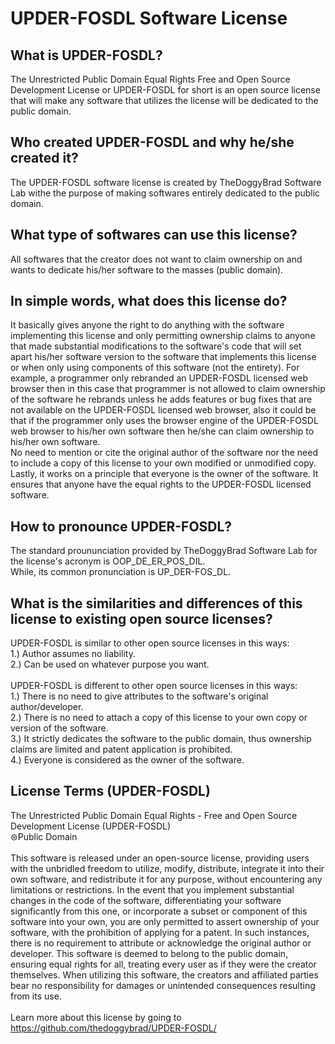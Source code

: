 # UPDER-FOSDL Software License
## What is UPDER-FOSDL?
The Unrestricted Public Domain Equal Rights Free and Open Source Development License or UPDER-FOSDL for short is an open source license that will make any software that utilizes the license will be dedicated to the public domain.

## Who created UPDER-FOSDL and why he/she created it?
The UPDER-FOSDL software license is created by TheDoggyBrad Software Lab withe the purpose of making softwares entirely dedicated to the public domain.

## What type of softwares can use this license?
All softwares that the creator does not want to claim ownership on and wants to dedicate his/her software to the masses (public domain).

## In simple words, what does this license do?
It basically gives anyone the right to do anything with the software implementing this license and only permitting ownership claims to anyone that made substantial modifications to the software's code that will set apart his/her software version to the software that implements this license or when only using components of this software (not the entirety). For example, a programmer only rebranded an UPDER-FOSDL licensed web browser then in this case that programmer is not allowed to claim ownership of the software he rebrands unless he adds features or bug fixes that are not available on the UPDER-FOSDL licensed web browser, also it could be that if the programmer only uses the browser engine of the UPDER-FOSDL web browser to his/her own software then he/she can claim ownership to his/her own software. <br>
No need to mention or cite the original author of the software nor the need to include a copy of this license to your own modified or unmodified copy.<br>
Lastly, it works on a principle that everyone is the owner of the software. It ensures that anyone have the equal rights to the UPDER-FOSDL licensed software.

## How to pronounce UPDER-FOSDL?
The standard proununciation provided by TheDoggyBrad Software Lab for the license's acronym is OOP_DE_ER_POS_DIL.<br>
While, its common pronunciation is UP_DER-FOS_DL.

## What is the similarities and differences of this license to existing open source licenses?
UPDER-FOSDL is similar to other open source licenses in this ways:<br>
1.) Author assumes no liability.<br>
2.) Can be used on whatever purpose you want.<br><br>
UPDER-FOSDL is different to other open source licenses in this ways:<br>
1.) There is no need to give attributes to the software's original author/developer.<br>
2.) There is no need to attach a copy of this license to your own copy or version of the software.<br>
3.) It strictly dedicates the software to the public domain, thus ownership claims are limited and patent application is prohibited.<br>
4.) Everyone is considered as the owner of the software.

## License Terms (UPDER-FOSDL)
The Unrestricted Public Domain Equal Rights - Free and Open Source Development License (UPDER-FOSDL)<br>
⊜Public Domain
<br><br>
This software is released under an open-source license, providing users with the unbridled freedom to utilize, modify, distribute, integrate it into their own software, and redistribute it for any purpose, without encountering any limitations or restrictions. In the event that you implement substantial changes in the code of the software, differentiating your software significantly from this one, or incorporate a subset or component of this software into your own, you are only permitted to assert ownership of your software, with the prohibition of applying for a patent. In such instances, there is no requirement to attribute or acknowledge the original author or developer. This software is deemed to belong to the public domain, ensuring equal rights for all, treating every user as if they were the creator themselves. When utilizing this software, the creators and affiliated parties bear no responsibility for damages or unintended consequences resulting from its use.<br><br>
Learn more about this license by going to https://github.com/thedoggybrad/UPDER-FOSDL/
